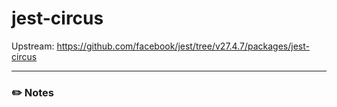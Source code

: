 # jest-circus

Upstream: https://github.com/facebook/jest/tree/v27.4.7/packages/jest-circus

---

### :pencil2: Notes
